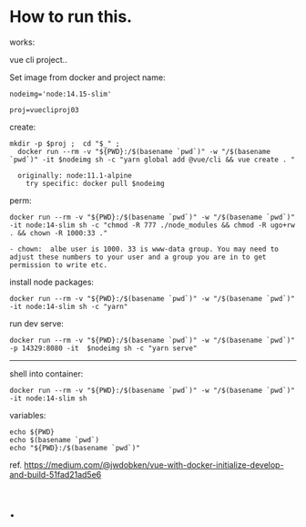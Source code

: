 # How to run this.


works:

vue cli project..

Set image from docker and project name:

    nodeimg='node:14.15-slim'

    proj=vuecliproj03

create:

    mkdir -p $proj ;  cd "$_" ; 
      docker run --rm -v "${PWD}:/$(basename `pwd`)" -w "/$(basename `pwd`)" -it $nodeimg sh -c "yarn global add @vue/cli && vue create . "

      originally: node:11.1-alpine 
        try specific: docker pull $nodeimg
        
perm:

    docker run --rm -v "${PWD}:/$(basename `pwd`)" -w "/$(basename `pwd`)" -it node:14-slim sh -c "chmod -R 777 ./node_modules && chmod -R ugo+rw . && chown -R 1000:33 ."

    - chown:  albe user is 1000. 33 is www-data group. You may need to adjust these numbers to your user and a group you are in to get permission to write etc.

install node packages:

    docker run --rm -v "${PWD}:/$(basename `pwd`)" -w "/$(basename `pwd`)" -it node:14-slim sh -c "yarn"

run dev serve:

    docker run --rm -v "${PWD}:/$(basename `pwd`)" -w "/$(basename `pwd`)" -p 14329:8080 -it  $nodeimg sh -c "yarn serve"


---

shell into container:

    docker run --rm -v "${PWD}:/$(basename `pwd`)" -w "/$(basename `pwd`)" -it node:14-slim sh

variables:

    echo ${PWD}
    echo $(basename `pwd`)
    echo "${PWD}:/$(basename `pwd`)"



ref.
https://medium.com/@jwdobken/vue-with-docker-initialize-develop-and-build-51fad21ad5e6


# .

